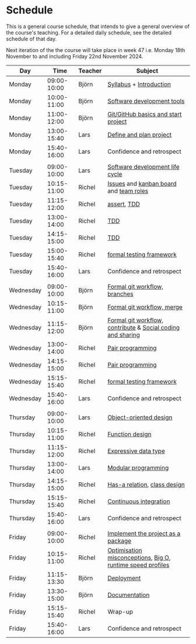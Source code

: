 # Schedule

This is a general course schedule, that intends to give a general overview
of the course's teaching.
For a detailed daily schedule, see the detailed schedule of that day.

Next iteration of the the course will take place in week 47
i.e. Monday 18th November to and including Friday 22nd November 2024.

<!-- markdownlint-disable MD013 --><!-- Tables cannot be split up over lines, hence will break 80 characters per line -->
<!-- markdownlint-disable MD055 --><!-- We use three pipes to indicate an empty row -->

Day      |Time       |Teacher|Subject
---------|-----------|-------|-----------------------------------------------------------
Monday   |09:00-10:00|Björn  |[Syllabus](./intro.md) + [Introduction](./introductions/intro.md)
Monday   |10:00-11:00|Björn  |[Software development tools](introductions/sdlc_tools.md)
Monday   |11:00-12:00|Björn  |[Git/GitHub basics and start project](./project_start/startup.md)
Monday   |13:00-15:40|Lars   |[Define and plan project](./project_start/analysis_design.md)
Monday   |15:40-16:00|Lars   |Confidence and retrospect
|||||
Tuesday  |09:00-10:00|Lars   |[Software development life cycle](./introductions/sdlc.md)
Tuesday  |10:15-11:00|Richel |[Issues](project/issues.md) and [kanban board](project/kanban_board.md) and [team roles](project/team_roles.md)
Tuesday  |11:15-12:00|Richel |[assert](algorithms/assert.md), [TDD](tdd/README.md)
Tuesday  |13:00-14:00|Richel |[TDD](tdd/README.md)
Tuesday  |14:15-15:00|Richel |[TDD](tdd/README.md)
Tuesday  |15:00-15:40|Richel |[formal testing framework](testing/testing_framework.md)
Tuesday  |15:40-16:00|Lars   |Confidence and retrospect
|||||
Wednesday|09:00-10:00|Björn  |[Formal git workflow, branches](./git/branches.md)
Wednesday|10:15-11:00|Björn  |[Formal git workflow, merge](./git/merge.md)
Wednesday|11:15-12:00|Björn  |[Formal git workflow, contribute](./git/contribute.md) & [Social coding and sharing](./social_coding/social_coding.md)
Wednesday|13:00-14:00|Richel |[Pair programming](pair_programming/README.md)
Wednesday|14:15-15:00|Richel |[Pair programming](pair_programming/README.md)
Wednesday|15:15-15:40|Richel |[formal testing framework](testing/testing_framework.md)
Wednesday|15:40-16:00|Lars   |Confidence and retrospect
|||||
Thursday |09:00-10:00|Lars   |[Object-oriented design](design_develop/OO_development.md)
Thursday |10:15-11:00|Richel |[Function design](function_design/README.md)
Thursday |11:15-12:00|Richel |[Expressive data type](data_structures/expressive_data_type.md)
Thursday |13:00-14:00|Lars   |[Modular programming](./modularity/modular.md)
Thursday |14:15-15:00|Richel |[Has-a relation](data_structures/has_a_relation.md), [class design](data_structures/class_design.md)
Thursday |15:15-15:40|Richel |[Continuous integration](continuous_integration/README.md)
Thursday |15:40-16:00|Lars   |Confidence and retrospect
|||||
Friday   |09:00-10:00|Richel |[Implement the project as a package](package/README.md)
Friday   |10:15-11:00|Richel |[Optimisation misconceptions](optimisation/misconceptions.md), [Big O](optimisation/big_o.md), [runtime speed profiles](optimisation/runtime_speed_profiles.md)
Friday   |11:15-13:30|Björn  |[Deployment](deployment/deploy.md)
Friday   |13:30-15:00|Björn  |[Documentation](deployment/documentation.md)
Friday   |15:15-15:40|Richel |Wrap-up
Friday   |15:40-16:00|Lars   |Confidence and retrospect

<!-- markdownlint-enable MD013 -->
<!-- markdownlint-enable MD055 -->
